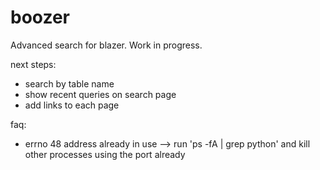 # boozer
Advanced search for blazer.  Work in progress.

next steps:
* search by table name
* show recent queries on search page
* add links to each page

faq:
* errno 48 address already in use --> run 'ps -fA | grep python' and kill other processes using the port already
